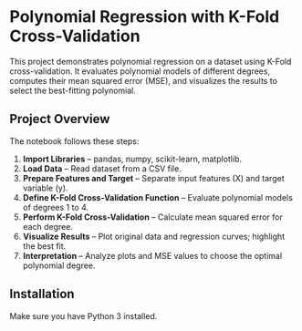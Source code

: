# Polynomial Regression with K-Fold Cross-Validation

This project demonstrates polynomial regression on a dataset using K-Fold cross-validation. 
It evaluates polynomial models of different degrees, computes their mean squared error (MSE), 
and visualizes the results to select the best-fitting polynomial.

## Project Overview

The notebook follows these steps:

1. **Import Libraries** – pandas, numpy, scikit-learn, matplotlib.
2. **Load Data** – Read dataset from a CSV file.
3. **Prepare Features and Target** – Separate input features (X) and target variable (y).
4. **Define K-Fold Cross-Validation Function** – Evaluate polynomial models of degrees 1 to 4.
5. **Perform K-Fold Cross-Validation** – Calculate mean squared error for each degree.
6. **Visualize Results** – Plot original data and regression curves; highlight the best fit.
7. **Interpretation** – Analyze plots and MSE values to choose the optimal polynomial degree.

## Installation

Make sure you have Python 3 installed.
